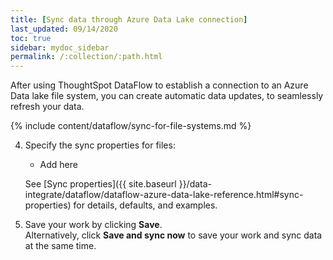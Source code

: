 ```yaml
---
title: [Sync data through Azure Data Lake connection]
last_updated: 09/14/2020
toc: true
sidebar: mydoc_sidebar
permalink: /:collection/:path.html
---
```

After using ThoughtSpot DataFlow to establish a connection to an Azure Data lake file system, you can create automatic data updates, to seamlessly refresh your data.

{% include content/dataflow/sync-for-file-systems.md %}

4. Specify the sync properties for files:


   * Add here

   See [Sync properties]({{ site.baseurl }}/data-integrate/dataflow/dataflow-azure-data-lake-reference.html#sync-properties) for details, defaults, and examples.

5. Save your work by clicking **Save**.<br/>Alternatively, click **Save and sync now** to save your work and sync data at the same time.

